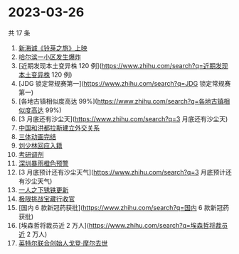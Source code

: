 # 2023-03-26

共 17 条

<!-- BEGIN -->
<!-- 最后更新时间 Sun Mar 26 2023 19:09:41 GMT+0800 (China Standard Time) -->

1. [新海诚《铃芽之旅》上映](https://www.zhihu.com/search?q=新海诚《铃芽之旅》上映)
1. [哈尔滨一小区发生爆炸](https://www.zhihu.com/search?q=哈尔滨一小区发生爆炸)
1. [近期发现本土变异株 120 例](https://www.zhihu.com/search?q=近期发现本土变异株
   120 例)
1. [JDG 锁定常规赛第一](https://www.zhihu.com/search?q=JDG 锁定常规赛第一)
1. [各地古镇相似度高达 99%](https://www.zhihu.com/search?q=各地古镇相似度高达
   99%)
1. [3 月底还有沙尘天](https://www.zhihu.com/search?q=3 月底还有沙尘天)
1. [中国和洪都拉斯建立外交关系](https://www.zhihu.com/search?q=中国和洪都拉斯建立外交关系)
1. [三体动画完结](https://www.zhihu.com/search?q=三体动画完结)
1. [刘少林回应入籍](https://www.zhihu.com/search?q=刘少林回应入籍)
1. [考研调剂](https://www.zhihu.com/search?q=考研调剂)
1. [深圳暴雨橙色预警](https://www.zhihu.com/search?q=深圳暴雨橙色预警)
1. [3 月底预计还有沙尘天气](https://www.zhihu.com/search?q=3
   月底预计还有沙尘天气)
1. [一人之下锈铁更新](https://www.zhihu.com/search?q=一人之下锈铁更新)
1. [极限挑战宝藏行收官](https://www.zhihu.com/search?q=极限挑战宝藏行收官)
1. [国内 6 款新冠药获批](https://www.zhihu.com/search?q=国内 6 款新冠药获批)
1. [埃森哲将裁员近 2 万人](https://www.zhihu.com/search?q=埃森哲将裁员近 2 万人)
1. [英特尔联合创始人戈登·摩尔去世](https://www.zhihu.com/search?q=英特尔联合创始人戈登·摩尔去世)

<!-- END -->
